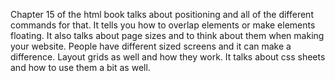 Chapter 15 of the html book talks about positioning and all of the different commands for that. It tells you how to overlap elements or make elements floating. It also talks about page sizes and to think about them when making your website. People have different sized screens and it can make a difference. Layout grids as well and how they work. It talks about css sheets and how to use them a bit as well.